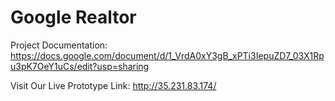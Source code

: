# Google Realtor

Project Documentation: https://docs.google.com/document/d/1_VrdA0xY3gB_xPTi3IepuZD7_03X1Rpu3pK7OeY1uCs/edit?usp=sharing

Visit Our Live Prototype Link: http://35.231.83.174/
